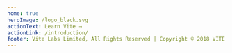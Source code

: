 ```yaml
---
home: true
heroImage: /logo_black.svg
actionText: Learn Vite →
actionLink: /introduction/
footer: Vite Labs Limited, All Rights Reserved | Copyright © 2018 VITE Labs
---
```


